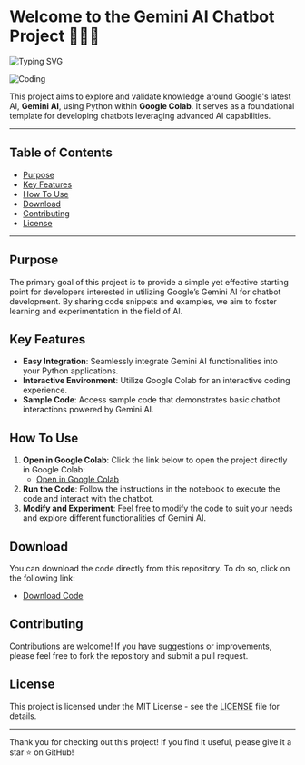 # Welcome to the Gemini AI Chatbot Project 👩🏻‍💻

![Typing SVG](https://readme-typing-svg.demolab.com?font=Fira+Code&size=35&pause=1000&color=F6F753&width=700&lines=Welcome+please+give+it+a+star)

![Coding](https://images.pexels.com/photos/965345/pexels-photo-965345.jpeg)

This project aims to explore and validate knowledge around Google's latest AI, **Gemini AI**, using Python within **Google Colab**. It serves as a foundational template for developing chatbots leveraging advanced AI capabilities.

---

## Table of Contents

- [Purpose](#purpose)
- [Key Features](#key-features)
- [How To Use](#how-to-use)
- [Download](#download)
- [Contributing](#contributing)
- [License](#license)

---

## Purpose

The primary goal of this project is to provide a simple yet effective starting point for developers interested in utilizing Google’s Gemini AI for chatbot development. By sharing code snippets and examples, we aim to foster learning and experimentation in the field of AI.

## Key Features

- **Easy Integration**: Seamlessly integrate Gemini AI functionalities into your Python applications.
- **Interactive Environment**: Utilize Google Colab for an interactive coding experience.
- **Sample Code**: Access sample code that demonstrates basic chatbot interactions powered by Gemini AI.

## How To Use

1. **Open in Google Colab**: Click the link below to open the project directly in Google Colab:
   - [Open in Google Colab](https://colab.research.google.com/)
2. **Run the Code**: Follow the instructions in the notebook to execute the code and interact with the chatbot.
3. **Modify and Experiment**: Feel free to modify the code to suit your needs and explore different functionalities of Gemini AI.

## Download

You can download the code directly from this repository. To do so, click on the following link:

- [Download Code](link-to-your-code-repository)

## Contributing

Contributions are welcome! If you have suggestions or improvements, please feel free to fork the repository and submit a pull request.

## License

This project is licensed under the MIT License - see the [LICENSE](LICENSE) file for details.

---

Thank you for checking out this project! If you find it useful, please give it a star ⭐️ on GitHub!
